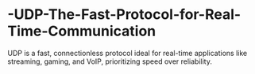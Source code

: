 # -UDP-The-Fast-Protocol-for-Real-Time-Communication
UDP is a fast, connectionless protocol ideal for real-time applications like streaming, gaming, and VoIP, prioritizing speed over reliability.
